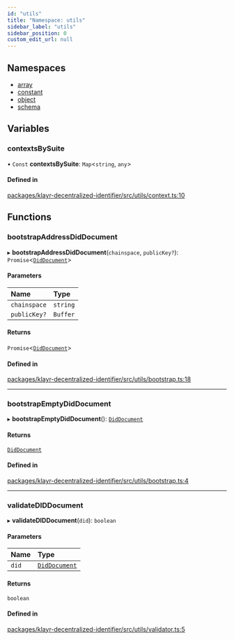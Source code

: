 ```yaml
---
id: "utils"
title: "Namespace: utils"
sidebar_label: "utils"
sidebar_position: 0
custom_edit_url: null
---
```


## Namespaces

- [array](utils.array.md)
- [constant](utils.constant.md)
- [object](utils.object.md)
- [schema](utils.schema.md)

## Variables

### contextsBySuite

• `Const` **contextsBySuite**: `Map`<`string`, `any`\>

#### Defined in

[packages/klayr-decentralized-identifier/src/utils/context.ts:10](https://github.com/aldhosutra/klayr-did/blob/515766d/packages/klayr-decentralized-identifier/src/utils/context.ts#L10)

## Functions

### bootstrapAddressDidDocument

▸ **bootstrapAddressDidDocument**(`chainspace`, `publicKey?`): `Promise`<[`DidDocument`](../interfaces/DidDocument.md)\>

#### Parameters

| Name | Type |
| :------ | :------ |
| `chainspace` | `string` |
| `publicKey?` | `Buffer` |

#### Returns

`Promise`<[`DidDocument`](../interfaces/DidDocument.md)\>

#### Defined in

[packages/klayr-decentralized-identifier/src/utils/bootstrap.ts:18](https://github.com/aldhosutra/klayr-did/blob/515766d/packages/klayr-decentralized-identifier/src/utils/bootstrap.ts#L18)

___

### bootstrapEmptyDidDocument

▸ **bootstrapEmptyDidDocument**(): [`DidDocument`](../interfaces/DidDocument.md)

#### Returns

[`DidDocument`](../interfaces/DidDocument.md)

#### Defined in

[packages/klayr-decentralized-identifier/src/utils/bootstrap.ts:4](https://github.com/aldhosutra/klayr-did/blob/515766d/packages/klayr-decentralized-identifier/src/utils/bootstrap.ts#L4)

___

### validateDIDDocument

▸ **validateDIDDocument**(`did`): `boolean`

#### Parameters

| Name | Type |
| :------ | :------ |
| `did` | [`DidDocument`](../interfaces/DidDocument.md) |

#### Returns

`boolean`

#### Defined in

[packages/klayr-decentralized-identifier/src/utils/validator.ts:5](https://github.com/aldhosutra/klayr-did/blob/515766d/packages/klayr-decentralized-identifier/src/utils/validator.ts#L5)
